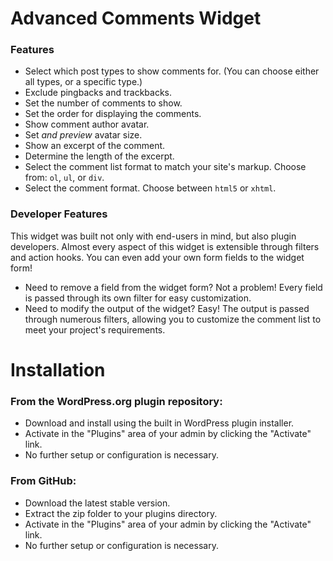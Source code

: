 # Advanced Comments Widget

### Features

* Select which post types to show comments for.  (You can choose either all types, or a specific type.) 
* Exclude pingbacks and trackbacks.
* Set the number of comments to show.
* Set the order for displaying the comments.
* Show comment author avatar.
* Set _and preview_ avatar size.
* Show an excerpt of the comment.
* Determine the length of the excerpt.
* Select the comment list format to match your site's markup.  Choose from: `ol`, `ul`, or `div`.
* Select the comment format. Choose between `html5` or `xhtml`.

### Developer Features

This widget was built not only with end-users in mind, but also plugin developers.  Almost every aspect of this widget is extensible through filters and action hooks.  You can even add your own form fields to the widget form!

* Need to remove a field from the widget form?  Not a problem!  Every field is passed through its own filter for easy customization.
* Need to modify the output of the widget?  Easy!  The output is passed through numerous filters, allowing you to customize the comment list to meet your project's requirements.

# Installation

### From the WordPress.org plugin repository:

* Download and install using the built in WordPress plugin installer.
* Activate in the "Plugins" area of your admin by clicking the "Activate" link.
* No further setup or configuration is necessary.

### From GitHub:

* Download the latest stable version.
* Extract the zip folder to your plugins directory.
* Activate in the "Plugins" area of your admin by clicking the "Activate" link.
* No further setup or configuration is necessary.